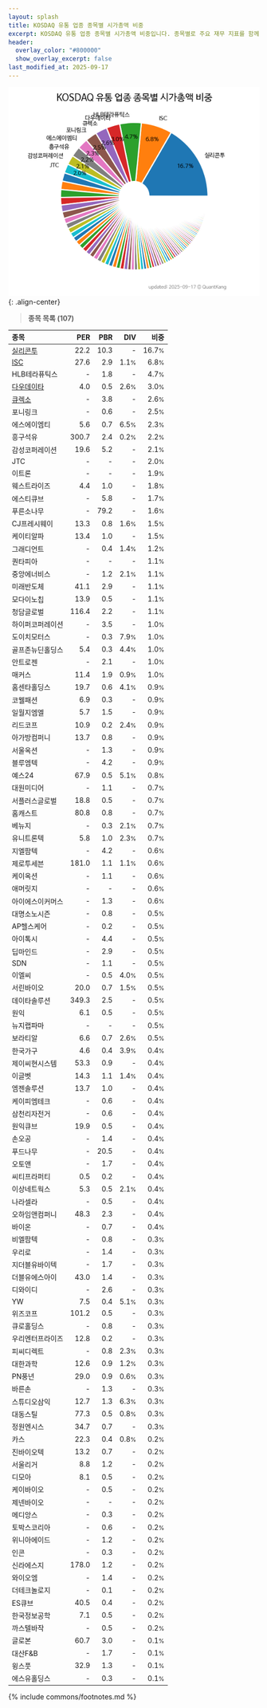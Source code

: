 ```yaml
---
layout: splash
title: KOSDAQ 유통 업종 종목별 시가총액 비중
excerpt: KOSDAQ 유통 업종 종목별 시가총액 비중입니다. 종목별로 주요 재무 지표를 함께 표시합니다.
header:
  overlay_color: "#800000"
  show_overlay_excerpt: false
last_modified_at: 2025-09-17
---
```



![KOSDAQ 유통 업종 종목별 시가총액 비중](/stats/sector/images/kosdaq_업종_유통_종목.png){: .align-center}


> **종목 목록 (107)**<a id="list"></a>

| **종목** | **PER** | **PBR** | **DIV** | **비중** |
| :------- | ------: | ------: | ------: | -------: |
| [실리콘투](/257720/) | 22.2 | 10.3 | - | 16.7<small>%</small> |
| [ISC](/095340/) | 27.6 | 2.9 | 1.1<small>%</small> | 6.8<small>%</small> |
| HLB테라퓨틱스 | - | 1.8 | - | 4.7<small>%</small> |
| [다우데이타](/032190/) | 4.0 | 0.5 | 2.6<small>%</small> | 3.0<small>%</small> |
| [큐렉소](/060280/) | - | 3.8 | - | 2.6<small>%</small> |
| 포니링크 | - | 0.6 | - | 2.5<small>%</small> |
| 에스에이엠티 | 5.6 | 0.7 | 6.5<small>%</small> | 2.3<small>%</small> |
| 흥구석유 | 300.7 | 2.4 | 0.2<small>%</small> | 2.2<small>%</small> |
| 감성코퍼레이션 | 19.6 | 5.2 | - | 2.1<small>%</small> |
| JTC | - | - | - | 2.0<small>%</small> |
| 이트론 | - | - | - | 1.9<small>%</small> |
| 웨스트라이즈 | 4.4 | 1.0 | - | 1.8<small>%</small> |
| 에스티큐브 | - | 5.8 | - | 1.7<small>%</small> |
| 푸른소나무 | - | 79.2 | - | 1.6<small>%</small> |
| CJ프레시웨이 | 13.3 | 0.8 | 1.6<small>%</small> | 1.5<small>%</small> |
| 케이티알파 | 13.4 | 1.0 | - | 1.5<small>%</small> |
| 그래디언트 | - | 0.4 | 1.4<small>%</small> | 1.2<small>%</small> |
| 퀀타피아 | - | - | - | 1.1<small>%</small> |
| 중앙에너비스 | - | 1.2 | 2.1<small>%</small> | 1.1<small>%</small> |
| 미래반도체 | 41.1 | 2.9 | - | 1.1<small>%</small> |
| 모다이노칩 | 13.9 | 0.5 | - | 1.1<small>%</small> |
| 청담글로벌 | 116.4 | 2.2 | - | 1.1<small>%</small> |
| 하이퍼코퍼레이션 | - | 3.5 | - | 1.0<small>%</small> |
| 도이치모터스 | - | 0.3 | 7.9<small>%</small> | 1.0<small>%</small> |
| 골프존뉴딘홀딩스 | 5.4 | 0.3 | 4.4<small>%</small> | 1.0<small>%</small> |
| 안트로젠 | - | 2.1 | - | 1.0<small>%</small> |
| 매커스 | 11.4 | 1.9 | 0.9<small>%</small> | 1.0<small>%</small> |
| 홈센타홀딩스 | 19.7 | 0.6 | 4.1<small>%</small> | 0.9<small>%</small> |
| 코웰패션 | 6.9 | 0.3 | - | 0.9<small>%</small> |
| 일월지엠엘 | 5.7 | 1.5 | - | 0.9<small>%</small> |
| 리드코프 | 10.9 | 0.2 | 2.4<small>%</small> | 0.9<small>%</small> |
| 아가방컴퍼니 | 13.7 | 0.8 | - | 0.9<small>%</small> |
| 서울옥션 | - | 1.3 | - | 0.9<small>%</small> |
| 블루엠텍 | - | 4.2 | - | 0.9<small>%</small> |
| 예스24 | 67.9 | 0.5 | 5.1<small>%</small> | 0.8<small>%</small> |
| 대원미디어 | - | 1.1 | - | 0.7<small>%</small> |
| 서플러스글로벌 | 18.8 | 0.5 | - | 0.7<small>%</small> |
| 홈캐스트 | 80.8 | 0.8 | - | 0.7<small>%</small> |
| 베뉴지 | - | 0.3 | 2.1<small>%</small> | 0.7<small>%</small> |
| 유니트론텍 | 5.8 | 1.0 | 2.3<small>%</small> | 0.7<small>%</small> |
| 지엘팜텍 | - | 4.2 | - | 0.6<small>%</small> |
| 제로투세븐 | 181.0 | 1.1 | 1.1<small>%</small> | 0.6<small>%</small> |
| 케이옥션 | - | 1.1 | - | 0.6<small>%</small> |
| 애머릿지 | - | - | - | 0.6<small>%</small> |
| 아이에스이커머스 | - | 1.3 | - | 0.6<small>%</small> |
| 대명소노시즌 | - | 0.8 | - | 0.5<small>%</small> |
| AP헬스케어 | - | 0.2 | - | 0.5<small>%</small> |
| 아이톡시 | - | 4.4 | - | 0.5<small>%</small> |
| 딥마인드 | - | 2.9 | - | 0.5<small>%</small> |
| SDN | - | 1.1 | - | 0.5<small>%</small> |
| 이엘씨 | - | 0.5 | 4.0<small>%</small> | 0.5<small>%</small> |
| 서린바이오 | 20.0 | 0.7 | 1.5<small>%</small> | 0.5<small>%</small> |
| 데이타솔루션 | 349.3 | 2.5 | - | 0.5<small>%</small> |
| 원익 | 6.1 | 0.5 | - | 0.5<small>%</small> |
| 뉴지랩파마 | - | - | - | 0.5<small>%</small> |
| 보라티알 | 6.6 | 0.7 | 2.6<small>%</small> | 0.5<small>%</small> |
| 한국가구 | 4.6 | 0.4 | 3.9<small>%</small> | 0.4<small>%</small> |
| 제이씨현시스템 | 53.3 | 0.9 | - | 0.4<small>%</small> |
| 이글벳 | 14.3 | 1.1 | 1.4<small>%</small> | 0.4<small>%</small> |
| 엠젠솔루션 | 13.7 | 1.0 | - | 0.4<small>%</small> |
| 케이피엠테크 | - | 0.6 | - | 0.4<small>%</small> |
| 삼천리자전거 | - | 0.6 | - | 0.4<small>%</small> |
| 원익큐브 | 19.9 | 0.5 | - | 0.4<small>%</small> |
| 손오공 | - | 1.4 | - | 0.4<small>%</small> |
| 푸드나무 | - | 20.5 | - | 0.4<small>%</small> |
| 오토앤 | - | 1.7 | - | 0.4<small>%</small> |
| 씨티프라퍼티 | 0.5 | 0.2 | - | 0.4<small>%</small> |
| 이상네트웍스 | 5.3 | 0.5 | 2.1<small>%</small> | 0.4<small>%</small> |
| 나라셀라 | - | 0.5 | - | 0.4<small>%</small> |
| 오하임앤컴퍼니 | 48.3 | 2.3 | - | 0.4<small>%</small> |
| 바이온 | - | 0.7 | - | 0.4<small>%</small> |
| 비엘팜텍 | - | 0.8 | - | 0.3<small>%</small> |
| 우리로 | - | 1.4 | - | 0.3<small>%</small> |
| 지더블유바이텍 | - | 1.7 | - | 0.3<small>%</small> |
| 더블유에스아이 | 43.0 | 1.4 | - | 0.3<small>%</small> |
| 디와이디 | - | 2.6 | - | 0.3<small>%</small> |
| YW | 7.5 | 0.4 | 5.1<small>%</small> | 0.3<small>%</small> |
| 위즈코프 | 101.2 | 0.5 | - | 0.3<small>%</small> |
| 큐로홀딩스 | - | 0.8 | - | 0.3<small>%</small> |
| 우리엔터프라이즈 | 12.8 | 0.2 | - | 0.3<small>%</small> |
| 피씨디렉트 | - | 0.8 | 2.3<small>%</small> | 0.3<small>%</small> |
| 대한과학 | 12.6 | 0.9 | 1.2<small>%</small> | 0.3<small>%</small> |
| PN풍년 | 29.0 | 0.9 | 0.6<small>%</small> | 0.3<small>%</small> |
| 바른손 | - | 1.3 | - | 0.3<small>%</small> |
| 스튜디오삼익 | 12.7 | 1.3 | 6.3<small>%</small> | 0.3<small>%</small> |
| 대동스틸 | 77.3 | 0.5 | 0.8<small>%</small> | 0.3<small>%</small> |
| 정원엔시스 | 34.7 | 0.7 | - | 0.3<small>%</small> |
| 카스 | 22.3 | 0.4 | 0.8<small>%</small> | 0.2<small>%</small> |
| 진바이오텍 | 13.2 | 0.7 | - | 0.2<small>%</small> |
| 서울리거 | 8.8 | 1.2 | - | 0.2<small>%</small> |
| 디모아 | 8.1 | 0.5 | - | 0.2<small>%</small> |
| 케이바이오 | - | 0.5 | - | 0.2<small>%</small> |
| 제넨바이오 | - | - | - | 0.2<small>%</small> |
| 메디앙스 | - | 0.3 | - | 0.2<small>%</small> |
| 토박스코리아 | - | 0.6 | - | 0.2<small>%</small> |
| 위니아에이드 | - | 1.2 | - | 0.2<small>%</small> |
| 인콘 | - | 0.3 | - | 0.2<small>%</small> |
| 신라에스지 | 178.0 | 1.2 | - | 0.2<small>%</small> |
| 와이오엠 | - | 1.4 | - | 0.2<small>%</small> |
| 더테크놀로지 | - | 0.1 | - | 0.2<small>%</small> |
| ES큐브 | 40.5 | 0.4 | - | 0.2<small>%</small> |
| 한국정보공학 | 7.1 | 0.5 | - | 0.2<small>%</small> |
| 까스텔바작 | - | 0.5 | - | 0.2<small>%</small> |
| 글로본 | 60.7 | 3.0 | - | 0.1<small>%</small> |
| 대산F&B | - | 1.7 | - | 0.1<small>%</small> |
| 윙스풋 | 32.9 | 1.3 | - | 0.1<small>%</small> |
| 에스유홀딩스 | - | 0.3 | - | 0.1<small>%</small> |

{% include commons/footnotes.md %}